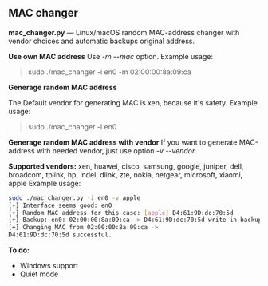 
## MAC changer

**mac_changer.py** — Linux/macOS random MAC-address changer with vendor choices and automatic backups original address.

**Use own MAC address**
Use *-m --mac* option.
Example usage: 

> sudo ./mac_changer -i en0 -m 02:00:00:8a:09:ca

**Generage random MAC address**

The Default vendor for generating MAC is xen, because it's safety.
Example usage: 

> sudo ./mac_changer -i en0

**Generage random MAC address with vendor**
If you want to generate MAC-address with needed vendor, just use option *-v --vendor*.

**Supported vendors:** xen, huawei, cisco, samsung, google, juniper, dell, 
broadcom, tplink, hp, indel, dlink, zte, nokia, netgear, microsoft, xiaomi, apple
Example usage: 
```sh
sudo ./mac_changer.py -i en0 -v apple
[+] Interface seems good: en0
[+] Random MAC address for this case: [apple] D4:61:9D:dc:70:5d
[+] Backup: en0: 02:00:00:8a:09:ca -> D4:61:9D:dc:70:5d write in backup.txt
[+] Changing MAC from 02:00:00:8a:09:ca ->
D4:61:9D:dc:70:5d successful.
```

**To do:**
 - Windows support
 - Quiet mode
